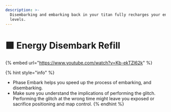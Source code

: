 ```yaml
---
description: >-
  Disembarking and embarking back in your titan fully recharges your energy
  levels.
---
```


# 🟩 Energy Disembark Refill

{% embed url="https://www.youtube.com/watch?v=Kb-ekTZl62k" %}

{% hint style="info" %}
* Phase Embark helps you speed up the process of embarking, and disembarking.&#x20;
* Make sure you understand the implications of performing the glitch. Performing the glitch at the wrong time might leave you exposed or sacrifice positioning and map control.
{% endhint %}
